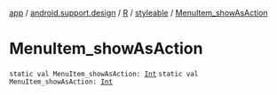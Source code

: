 [app](../../../index.md) / [android.support.design](../../index.md) / [R](../index.md) / [styleable](index.md) / [MenuItem_showAsAction](.)

# MenuItem_showAsAction

`static val MenuItem_showAsAction: `[`Int`](https://kotlinlang.org/api/latest/jvm/stdlib/kotlin/-int/index.html)
`static val MenuItem_showAsAction: `[`Int`](https://kotlinlang.org/api/latest/jvm/stdlib/kotlin/-int/index.html)